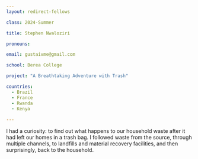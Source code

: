 ```yaml
---
layout: redirect-fellows

class: 2024-Summer

title: Stephen Nwaloziri

pronouns: 

email: gustaivme@gmail.com

school: Berea College

project: "A Breathtaking Adventure with Trash"

countries:
  - Brazil
  - France
  - Rwanda
  - Kenya
  
---
```


I had a curiosity: to find out what happens to our household waste after it had left our homes in a trash bag. I followed waste from the source, through multiple channels, to landfills and material recovery facilities, and then surprisingly, back to the household.